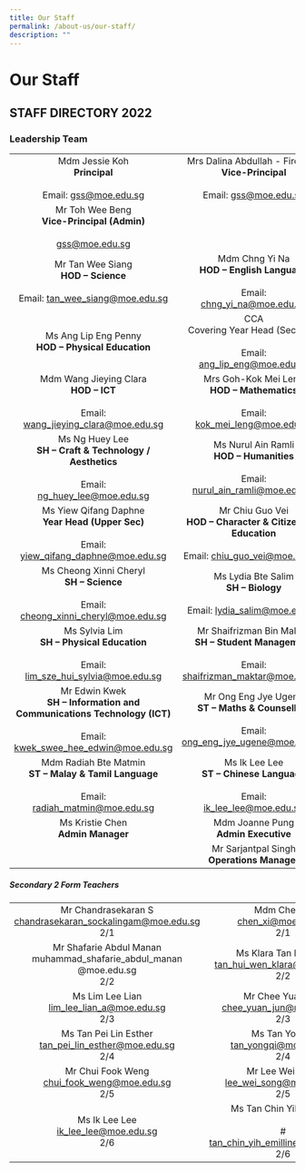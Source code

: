 ```yaml
---
title: Our Staff
permalink: /about-us/our-staff/
description: ""
---
```

# **Our Staff**

## STAFF DIRECTORY 2022

### Leadership Team


|  	|  	|
|:---:	|:---:	|
| Mdm Jessie Koh<br>**Principal**<br><br> Email: [gss@moe.edu.sg](mailto:gss@moe.edu.sg) 	| Mrs Dalina Abdullah - Firdouse<br>**Vice-Principal**<br><br>  Email: [gss@moe.edu.sg](mailto:gss@moe.edu.sg) 	|
| Mr Toh Wee Beng<br>**Vice-Principal (Admin)**<br><br>  [gss@moe.edu.sg](mailto:gss@moe.edu.sg) 	|  	|
| Mr Tan Wee Siang<br>**HOD – Science**<br><br>  Email: [tan_wee_siang@moe.edu.sg](mailto:tan_wee_siang@moe.edu.sg)  	| Mdm Chng Yi Na<br>**HOD – English Language**<br><br> Email:  <br>[chng_yi_na@moe.edu.sg](mailto:chng_yi_na@moe.edu.sg)  	|
| Ms Ang Lip Eng Penny <br>**HOD – Physical Education** | CCA<br>Covering Year Head (Sec 2)**<br><br> Email:  <br>[ang_lip_eng@moe.edu.sg](mailto:ang_lip_eng@moe.edu.sg)  	| Ms Teoh Kah Min<br>**HOD – Mother Tongue Language**<br><br>  Email: [teoh_kah_min@moe.edu.sg](mailto:teoh_kah_min@moe.edu.sg)  	|
| Mdm Wang Jieying Clara <br>**HOD – ICT**<br><br>  Email: [wang_jieying_clara@moe.edu.sg](mailto:wang_jieying_clara@moe.edu.sg)  	| Mrs Goh-Kok Mei Leng<br>**HOD – Mathematics**<br><br> Email:  <br>[kok_mei_leng@moe.edu.sg](mailto:kok_mei_leng@moe.edu.sg) 	|
| Ms Ng Huey Lee<br>**SH – Craft & Technology / Aesthetics**<br><br> Email:   <br>[ng_huey_lee@moe.edu.sg](mailto:ng_huey_lee@moe.edu.sg)  	| Ms Nurul Ain Ramli   <br>**HOD – Humanities**<br>     <br> Email:  <br>[nurul_ain_ramli@moe.edu.sg](mailto:nurul_ain_ramli@moe.edu.sg) 	|
| Ms Yiew Qifang Daphne<br>**Year Head (Upper Sec)**<br><br> Email:  <br>[yiew_qifang_daphne@moe.edu.sg](mailto:yiew_qifang_daphne@moe.edu.sg) 	| Mr Chiu Guo Vei<br>**HOD – Character & Citizenship Education**<br><br>  Email: [chiu_guo_vei@moe.edu.sg](mailto:chiu_guo_vei@moe.edu.sg) 	|
| Ms Cheong Xinni Cheryl <br>**SH – Science**<br><br>  Email: [cheong_xinni_cheryl@moe.edu.sg](mailto:cheong_xinni_cheryl@moe.edu.sg)  	| Ms Lydia Bte Salim <br>**SH – Biology**<br><br>  Email: [lydia_salim@moe.edu.sg](mailto:lydia_salim@moe.edu.sg)  	|
|    Ms Sylvia Lim<br>**SH – Physical Education**<br><br>  Email:  <br>[lim_sze_hui_sylvia@moe.edu.sg](mailto:lim_sze_hui_sylvia@moe.edu.sg)  	| Mr Shaifrizman Bin Maktar<br>**SH – Student Management**<br><br> Email:   <br>[shaifrizman_maktar@moe.edu.sg](mailto:shaifrizman_maktar@moe.edu.sg)  	|
|  Mr Edwin Kwek<br>**SH – Information and Communications Technology (ICT)**<br><br>  Email: <br>[kwek_swee_hee_edwin@moe.edu.sg](mailto:kwek_swee_hee_edwin@moe.edu.sg) 	| Mr Ong Eng Jye Ugene <br>**ST – Maths & Counselling**<br><br> Email:   <br>[ong_eng_jye_ugene@moe.edu.sg](mailto:ong_eng_jye_ugene@moe.edu.sg)  	|	|  Ms Maria Concepcion<br>**ST - English Language** <br><br> Email: [maria_cgb@moe.edu.sg](mailto:maria_cgb@moe.edu.sg) 	| Mdm Zou Yan <br>**ST – Chinese Language & China Exchange Programme**<br><br> Email: [zou_yan@moe.edu.sg](mailto:zou_yan@moe.edu.sg)  	|
| Mdm Radiah Bte Matmin <br>**ST – Malay & Tamil Language**<br><br>Email:<br>[radiah_matmin@moe.edu.sg](mailto:radiah_matmin@moe.edu.sg) 	| Ms Ik Lee Lee <br>**ST – Chinese Language**<br><br> Email: <br> [ik_lee_lee@moe.edu.sg](mailto:ik_lee_lee@moe.edu.sg)  	|
| Ms Kristie Chen<br>**Admin Manager** 	| Mdm Joanne Pung<br>**Admin Executive** 	|
|  	|  Mr Sarjantpal Singh <br>**Operations Manager** 	|


##### Secondary 2 Form Teachers

|  	|  	|  	|
|:---:	|:---:	|:---:	|
| Mr Chandrasekaran S<br>chandrasekaran_sockalingam@moe.edu.sg<br>2/1   	| Mdm Chen Xi<br>chen_xi@moe.edu.sg<br>2/1  	|   	|
| Mr Shafarie Abdul Manan<br>muhammad_shafarie_abdul_manan<br>@moe.edu.sg <br>2/2 	| Ms Klara Tan Hui Wen<br>tan_hui_wen_klara@moe.edu.sg <br>2/2 	|   	|
| Ms Lim Lee Lian<br>lim_lee_lian_a@moe.edu.sg         <br> 2/3    	| Mr Chee Yuan Jun<br>chee_yuan_jun@moe.edu.sg<br>  2/3   	| Mr Heriyadi Koh<br> heriyadi_koh@moe.edu.sg <br>2/3  	|
| Ms Tan Pei Lin Esther<br>tan_pei_lin_esther@moe.edu.sg<br>2/4 	| Ms Tan Yongqi<br>tan_yongqi@moe.edu.sg<br>2/4  	|  	|
| Mr Chui Fook Weng<br>chui_fook_weng@moe.edu.sg<br>2/5 	| Mr Lee Wei Song<br>lee_wei_song@moe.edu.sg<br>2/5 	|   	|
| Ms Ik Lee Lee<br>ik_lee_lee@moe.edu.sg<br>2/6 	| Ms Tan Chin Yih Emilline<br><br># <br>tan_chin_yih_emilline@moe.edu.sg<br>2/6 	|   	|